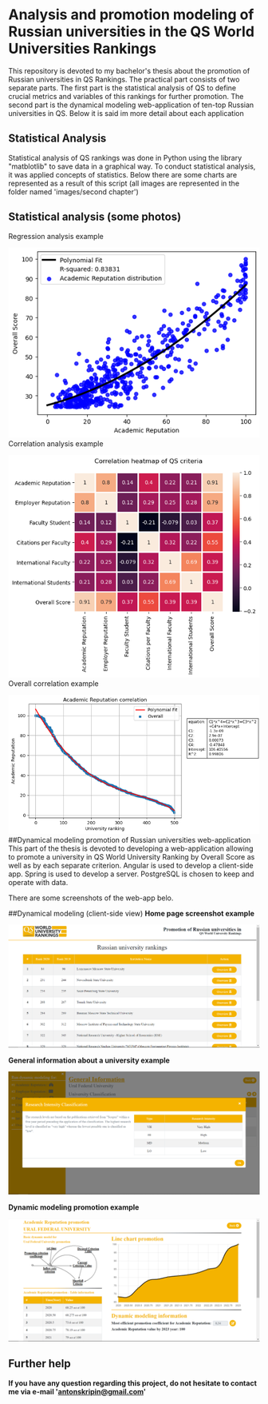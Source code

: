 # Analysis and promotion modeling of Russian universities in the QS World Universities Rankings
This repository is devoted to my bachelor's thesis about the promotion of Russian universities in QS Rankings.
The practical part consists of two separate parts.
The first part is the statistical analysis of QS to define crucial metrics and variables of this rankings for further promotion.
The second part is the dynamical modeling web-application of ten-top Russian universities in QS.
Below it is said im more detail about each application

## Statistical Analysis
Statistical analysis of QS rankings was done in Python using the library "matblotlib" to save data in a graphical way.
To conduct statistical analysis, it was applied concepts of statistics.
Below there are some charts are represented as a result of this script (all images are represented in the folder named 'images/second chapter')
## Statistical analysis (some photos)
Regression analysis example

![Alt text](./regression_analysis_example.PNG)
Correlation analysis example

![Alt text](./correlation_analysis_example.PNG)
Overall correlation example

![Alt text](./general_correlation_example.PNG)
##Dynamical modeling promotion of Russian universities web-application
This part of the thesis is devoted to developing a web-application allowing to promote a university in QS World University Ranking by Overall Score as well as by each separate criterion.
Angular is used to develop a client-side app.
Spring is used to develop a server.
PostgreSQL is chosen to keep and operate with data.

There are some screenshots of the web-app belo.

##Dynamical modeling (client-side view)
<b>Home page screenshot example</b>

![Alt text](./web_app_main_page_example.PNG)

<b>General information about a university example</b>

![Alt text](./web_app_general_information_page_example.PNG)

<b>Dynamic modeling promotion example<b>

![Alt text](./web_app_dynamic_modeling_page_example.PNG)


## Further help
If you have any question regarding this project, do not hesitate to contact me via e-mail 'antonskripin@gmail.com'
